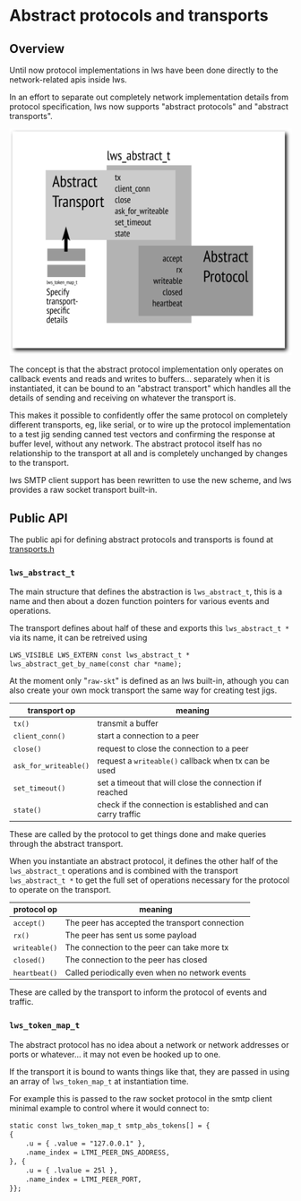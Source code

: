 # Abstract protocols and transports

## Overview

Until now protocol implementations in lws have been done directly
to the network-related apis inside lws.

In an effort to separate out completely network implementation
details from protocol specification, lws now supports
"abstract protocols" and "abstract transports".

![lws_abstract overview](/doc-assets/abstract-overview.svg)

The concept is that the abstract protocol implementation only
operates on callback events and reads and writes to buffers...
separately when it is instantiated, it can be bound to an
"abstract transport" which handles all the details of sending
and receiving on whatever the transport is.

This makes it possible to confidently offer the same protocol on
completely different transports, eg, like serial, or to wire
up the protocol implementation to a test jig sending canned
test vectors and confirming the response at buffer level, without
any network.  The abstract protocol itself has no relationship
to the transport at all and is completely unchanged by changes
to the transport.

lws SMTP client support has been rewritten to use the new scheme,
and lws provides a raw socket transport built-in.

## Public API

The public api for defining abstract protocols and transports is
found at [transports.h](https://libwebsockets.org/git/libwebsockets/tree/include/libwebsockets/abstract/transports.h)

### `lws_abstract_t`

The main structure that defines the abstraction is `lws_abstract_t`,
this is a name and then about a dozen function pointers for various
events and operations.

The transport defines about half of these and exports this
`lws_abstract_t *` via its name, it can be retreived using

```
LWS_VISIBLE LWS_EXTERN const lws_abstract_t *
lws_abstract_get_by_name(const char *name);
```

At the moment only "`raw-skt`" is defined as an lws built-in, athough
you can also create your own mock transport the same way for creating
test jigs.

|transport op|meaning|
|---|---|
|`tx()`|transmit a buffer|
|`client_conn()`|start a connection to a peer|
|`close()`|request to close the connection to a peer|
|`ask_for_writeable()`|request a `writeable()` callback when tx can be used|
|`set_timeout()`|set a timeout that will close the connection if reached|
|`state()`|check if the connection is established and can carry traffic|

These are called by the protocol to get things done and make queries
through the abstract transport.

When you instantiate an abstract protocol, it defines the other half of
the `lws_abstract_t` operations and is combined with the transport
`lws_abstract_t *` to get the full set of operations necessary for the
protocol to operate on the transport.

|protocol op|meaning|
|---|---|
|`accept()`|The peer has accepted the transport connection|
|`rx()`|The peer has sent us some payload|
|`writeable()`|The connection to the peer can take more tx|
|`closed()`|The connection to the peer has closed|
|`heartbeat()`|Called periodically even when no network events|

These are called by the transport to inform the protocol of events
and traffic.

### `lws_token_map_t`

The abstract protocol has no idea about a network or network addresses
or ports or whatever... it may not even be hooked up to one.

If the transport it is bound to wants things like that, they are passed
in using an array of `lws_token_map_t` at instantiation time.

For example this is passed to the raw socket protocol in the smtp client
minimal example to control where it would connect to:

```
static const lws_token_map_t smtp_abs_tokens[] = {
{
	.u = { .value = "127.0.0.1" },
	.name_index = LTMI_PEER_DNS_ADDRESS,
}, {
	.u = { .lvalue = 25l },
	.name_index = LTMI_PEER_PORT,
}};
```

